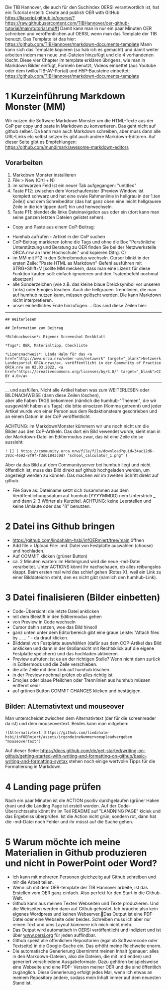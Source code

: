 Die TIB Hannover, die auch für den Suchindex OERSI verantwortlich ist, hat ein Tutorial erstellt: Create and publish OER with GitHub https://liascript.github.io/course/?https://raw.githubusercontent.com/TIBHannover/oer-github-tutorial/main/tutorial.md#1
Damit kann man in nur ein paar Minuten OER schreiben und veröffentlichen auf OERSI, wenn man das Template der TIB benutzt. Das Template ist das hier: https://github.com/TIBHannover/markdown-documents-template
Mann kann sich das Template kopieren (so hab ich es gemacht) und damit weiter arbeiten indem man neue .md-Dateien hinzufügt und die 4 vorhandenen löscht.
Diese vier Chapter im template erklären übrigens, wie man in Markdown Bilder einfügt, Formeln benutzt, Videos einbettet (aus Youtube oder dem twillo/TIB-AV-Portal) und H5P-Bausteine einbettet: https://github.com/TIBHannover/markdown-documents-template

# 1 Kurzeinführung Markdown Monster (MM)
Wir nutzen die Software Markdown Monster um die HTML-Texte aus der CoP per copy und paste in Markdown zu konvertieren. Das geht nicht auf github selber. Da kann man auch Markdown schreiben, aber muss dann alle URL-Links etc selbst setzen
Es gibt auch andere Markdown-Editoren. Auf dieser Seite gibt es Empfehlungen: https://github.com/mundimark/awesome-markdown-editors

## Vorarbeiten
1. Markdown Monster installieren
2. File > New (Crtl + N)
3. im schwarzen Feld ist ein neuer Tab aufgegangen: "untitled"
4. Taste F12: zwischen dem Vorschaufenster (Preview Window: ist komplett schwarz und hat eine ovale Rahmenlinie in hellgrau in der 1.ten Zeile)) und dem Schreibeditor (das hat ganz oben eine leicht hellgrauere Zeile in die ich tippen darf) hin und herwechseln.
5. Taste F11: blendet die linke Dateinavigation aus oder ein (dort kann man seine ganzen letzten Dateien gelistet sehen).

* Copy und Paste aus einem CoP-Beitrag:
- Humhub aufrufen - Artikel in der CoP suchen
- CoP-Beitrag markieren (ohne die Tags und ohne die Box "Persönliche Unterstützung und Beratung zu OER finden Sie bei der Netzwerkstelle ORCA.nrw an Ihrer Hochschule."
und kopieren (Strg. C)
- im MM mit F12 in den Schreibmodus wechseln. Cursor blinkt in der ersten Zeile:  "Paste HTML as Markdown"-Befehl ausführen mit STRG+Shift+V
[sollte MM meckern, dass man eine Lizenz für diese Funktion kaufen soll: einfach ignorieren und den Tsatenbefehl nochmal absetzen]
- alle Sonderzeichen (wie z.B. das kleine blaue Dreicksymbol vor unseren Links) oder Emojies löschen. Auch die hellgrauen Trennlinien, die man auf humhub nutzen kann, müssen gelöscht werden. Die kann Markdown nicht interpretieren.
- unser einheitliches Ende hinzufügen.... Das sind diese Zeilen hier:

________________________________________________

    ## Weiterlesen
    
    ## Information zum Beitrag

    *Bildnachweise*: Eigener Screenshot Deckblatt

    *Tags*: OER, Materialtipp, Checkliste

    *Lizenznachweis*: Linda Halm für das <a href="http://www.orca.nrw/ueber-uns/netzwerk" target="_blank">Netzwerk Landesportal ORCA.nrw</a>, veröffentlicht in der Community of Practice ORCA.nrw am 02.03.2022, <a href="https://creativecommons.org/licenses/by/4.0/" target="_blank">CC BY 4.0</a>
________________________________________________

... und ausfüllen. 
Nicht alle Artikel haben was zum WEITERLESEN oder BILDNACHWEISE (dann diese Zeilen löschen),  
aber alle haben TAGS bekommen (nämlich die humhub-"Themen", die wir ausgewählt haben als Tags): die bitte einsetzen (Komma getrennt)
und jeder Artikel wurde von einer Person aus dem Redaktionsteam geschrieben und an einem Datum in der CoP veröffentlicht.

ACHTUNG: im MarkdownMonster kümmern wir uns noch nicht um die Bilder aus den CoP-Artikeln. Das dort ein Bild vewendet wurde, sieht man in der Markdown-Datei im Editiermodus zwar, das ist eine Zeile die so aussieht:
    
    ! [] ( https://community.orca.nrw/file/file/download?guid=34ac12d6-393c-4692-8f9f-f3d61843c0d7 "school_calculator_1.png" )
    
Aber da das Bild auf dem Communityserver bei humhub liegt und nicht öffentlich ist, muss das Bild direkt auf github hochgeladen werden, um angezeigt werden zu können. Das machen wir im zweiten Schritt direkt auf github.

- File Save as: Dateiname setzt sich zusammmen aus dem Veröffentlichungsdatum auf humhub (YYYYMMDD) nem Unterstrich _ und dann 2-3 Wörter als Kurztitel. ACHTUNG: keine Leerstellen und keine Umlaute oder das "ß" benutzen.

# 2 Datei ins Github bringen
- https://github.com/lindahalm-hsbi/infOERmiert/tree/main öffnen
- Add file > Upload File: .md. Datei von Festplatte auswählen (choose) und hochladen.
- Auf COMMIT klicken (grüner Button)
- ca. 2 Minuten warten: Im Hintergrund wird die neue -md-Datei verarbeitet. Unter ACTIONS könnt ihr nachschauen, ob alles reibungslos klappt. Beim ersten mal wird das schief gehen (Rotes X), weil ein Link zu einer Bilddateidrin steht, den es nicht gibt (nämlich den humhub-Link).

# 3 Datei finalisieren (Bilder einbetten)
- Code-Übersicht: die letzte Datei anklicken
- mit dem Bleistift in den Editiermodus gehen
- von Preview in Code wechseln
- Cursor dahin setzen, woe das Bild hinsoll
- ganz unten unter dem Editorbereich gibt eine graue Leiste: "Attach files by ...... " - da drauf klicken.
- Bilddatei von Festplatte auswhählen (dafür aus dem COP-Artikel das Bild anklicken und dann in der Großansicht mit Rechtsklick auf die eigene Festplatte speichern) und das hochladen aktivieren.
- Preview aufrufen: ist es an der richtigen Stelle? Wenn nicht dann zurück in Editiermods und die Zeile verschieben.
- die alte Zeile mit dem Link auf humhub löschen.
- in der Preview nochmal prüfen ob alles richtig ist
- Emojies oder blaue Pfeilchen oder Trennlinien aus humhub müssen entfernt sein!
- auf grünen Button COMMIT CHANGES klicken und bestägigen.

## Bilder: ALternativtext und mouseover
Man unterscheidet zwischen dem Alternativtext (der für die screenreader da ist) und dem mouseovertext. Beides kann man mitgeben:

    ![Alternativtext](https://github.com/lindahalm-hsbi/infOERmiert/assets/irgendeineNummervomuploadvergeben "mouseovertext")

Auf dieser Seite: https://docs.github.com/de/get-started/writing-on-github/getting-started-with-writing-and-formatting-on-github/basic-writing-and-formatting-syntax stehen noch einige wertvolle Tipps für die Formatierung in Markdown.

# 4  Landing page prüfen
Nach ein paar Minuten ist die ACTION psoitiv durchgelaufen (grüner Haken dran) und die Landing Page ist erstelt worden. Auf der Code-Übersichtsseite könnt ihr im Teil README auf "LANDNING PAGE" klciek und das Ergebniss überprüfen.
Ist die Action nicht grün, sondern rot, dann hat die -md-Datei noch Fehler und ihr müsst auf die Suche gehen.

# 5 Warum möchte ich meine Materialien in Github produzieren und nicht in PowerPoint oder Word?
* Ich kann mit mehreren Personen gleichzeitg auf Github schreiben und mir die Arbeit teilen. 
* Wenn ich mit dem OER-template der TIB Hannover arbeite, ist das Erstellen vom OER ganz einfach. Also perfekt für den Start in die Github-Welt. 
* Github kann aus meinen Texten Webseiten und Texte produzieren. Und die Webseiten werden dann auf Github gehostet. Ich brauche also kein eigenes Wordpress und keinen Webserver.Das Output ist eine PDF-Datei oder eine Webseite oder beides. Schreiben muss ich aber nur reinen Text und ums Layout kümmere ich mich nicht mehr. 
* Das Output wird automatisch in OERSI veröffentlicht und indiziert und ist über www.oersi.org für jeden auffindbar. 
* Github speist alle öffenlichen Repositorien (egal ob Softwarecode oder Textseite) in die Google-Suche ein. Das erhöht meine Reichweite enorm. 
* Die automatische Generierung übernimmt meinen Inhalt (genauer: alles in den Markdown-Dateien, also die Dateien, die mit .md enden) und generiert verschiedene Ausgabeformate. Dazu gehören beispielsweise eine Webseite und eine PDF- Version meiner OER und die sind öffentlich zugänglich. Diese Generierung erfolgt jedes Mal, wenn ich etwas an meinem Repository ändere, sodass mein Inhalt immer auf dem neuesten Stand ist.
